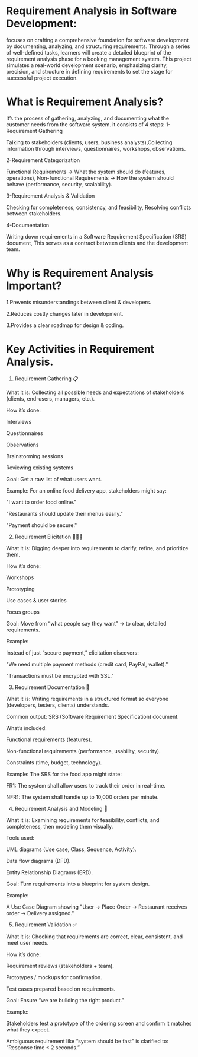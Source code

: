 # Requirement Analysis in Software Development:

focuses on crafting a comprehensive foundation for software development by documenting, analyzing, and structuring requirements. Through a series of well-defined tasks, learners will create a detailed blueprint of the requirement analysis phase for a booking management system. This project simulates a real-world development scenario, emphasizing clarity, precision, and structure in defining requirements to set the stage for successful project execution.

# What is Requirement Analysis?
It’s the process of gathering, analyzing, and documenting what the customer needs from the software system. it consists of 4 steps:
1- Requirement Gathering

Talking to stakeholders (clients, users, business analysts),Collecting information through interviews, questionnaires, workshops, observations.

2-Requirement Categorization

Functional Requirements → What the system should do (features, operations), Non-functional Requirements → How the system should behave (performance, security, scalability).

3-Requirement Analysis & Validation

Checking for completeness, consistency, and feasibility, Resolving conflicts between stakeholders.

4-Documentation

Writing down requirements in a Software Requirement Specification (SRS) document, This serves as a contract between clients and the development team.

# Why is Requirement Analysis Important?
1.Prevents misunderstandings between client & developers.

2.Reduces costly changes later in development.

3.Provides a clear roadmap for design & coding.

# Key Activities in Requirement Analysis.
1. Requirement Gathering 📋

What it is: Collecting all possible needs and expectations of stakeholders (clients, end-users, managers, etc.).

How it’s done:

Interviews

Questionnaires

Observations

Brainstorming sessions

Reviewing existing systems

Goal: Get a raw list of what users want.

Example: For an online food delivery app, stakeholders might say:

"I want to order food online."

"Restaurants should update their menus easily."

"Payment should be secure."

2. Requirement Elicitation 🧑‍🤝‍🧑

What it is: Digging deeper into requirements to clarify, refine, and prioritize them.

How it’s done:

Workshops

Prototyping

Use cases & user stories

Focus groups

Goal: Move from “what people say they want” → to clear, detailed requirements.

Example:

Instead of just “secure payment,” elicitation discovers:

"We need multiple payment methods (credit card, PayPal, wallet)."

"Transactions must be encrypted with SSL."

3. Requirement Documentation 📝

What it is: Writing requirements in a structured format so everyone (developers, testers, clients) understands.

Common output: SRS (Software Requirement Specification) document.

What’s included:

Functional requirements (features).

Non-functional requirements (performance, usability, security).

Constraints (time, budget, technology).

Example:
The SRS for the food app might state:

FR1: The system shall allow users to track their order in real-time.

NFR1: The system shall handle up to 10,000 orders per minute.

4. Requirement Analysis and Modeling 🧩

What it is: Examining requirements for feasibility, conflicts, and completeness, then modeling them visually.

Tools used:

UML diagrams (Use case, Class, Sequence, Activity).

Data flow diagrams (DFD).

Entity Relationship Diagrams (ERD).

Goal: Turn requirements into a blueprint for system design.

Example:

A Use Case Diagram showing "User → Place Order → Restaurant receives order → Delivery assigned."

5. Requirement Validation ✅

What it is: Checking that requirements are correct, clear, consistent, and meet user needs.

How it’s done:

Requirement reviews (stakeholders + team).

Prototypes / mockups for confirmation.

Test cases prepared based on requirements.

Goal: Ensure “we are building the right product.”

Example:

Stakeholders test a prototype of the ordering screen and confirm it matches what they expect.

Ambiguous requirement like “system should be fast” is clarified to: “Response time ≤ 2 seconds.”



